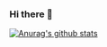 ### Hi there 👋

[![Anurag's github stats](https://github-readme-stats.vercel.app/api?username=aydinemre)](https://github.com/anuraghazra/github-readme-stats)
